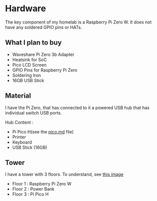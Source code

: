 # Hardware
The key component of my homelab is a Raspberry Pi Zero W.
It does not have any soldered GPIO pins or HATs.

## What I plan to buy
- Waveshare Pi Zero 3b Adapter
- Heatsink for SoC
- Pico LCD Screen
- GPIO Pins for Raspberry Pi Zero
- Soldering Iron
- 16GB USB Stick

## Material
I have the Pi Zero, that has connected to it a powered USB hub that has individual switch USB ports.

Hub Content : 
- Pi Pico H(see the [pico.md](pico.md) file)
- Printer
- Keyboard
- USB Stick (16GB)

## Tower
I have a tower with 3 floors. To understand, see [this image](../Images/)
- Floor 1 : Raspberry Pi Zero W
- Floor 2 : Power Bank
- Floor 3 : Pi Pico H
